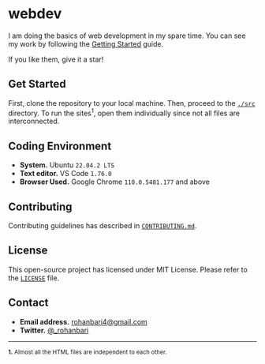 # webdev

I am doing the basics of web development in my spare time. You can see my work
by following the [Getting Started](#get-started) guide.

If you like them, give it a star!

## Get Started

First, clone the repository to your local machine. Then, proceed to the
[`./src`](./src) directory. To run the sites<sup>1</sup>, open them individually
since not all files are interconnected.

## Coding Environment

-   **System.** Ubuntu `22.04.2 LTS`
-   **Text editor.** VS Code `1.76.0`
-   **Browser Used.** Google Chrome `110.0.5481.177` and above

## Contributing

Contributing guidelines has described in [`CONTRIBUTING.md`](./CONTRIBUTING.md).

## License

This open-source project has licensed under MIT License.
Please refer to the [`LICENSE`](./LICENSE) file.

## Contact

-   **Email address.** rohanbari4@gmail.com
-   **Twitter.** [@\_rohanbari](https://twitter.com/_rohanbari)

---
<sup>**1.** Almost all the HTML files are independent to each other.</sup>